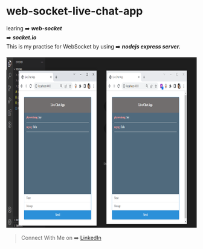 # web-socket-live-chat-app
 learing :arrow_right: ***web-socket***<br> 
 :arrow_right: ***socket.io***<br>
 This is my practise for WebSocket by using :arrow_right: ***nodejs express server.***<br>

<p align="center">
<img src="public/chat.png" width="100%" height="450px"></img>
</p>


> Connect With Me on :arrow_right: [LinkedIn](https://www.linkedin.com/in/phyoewaiaung082/)
